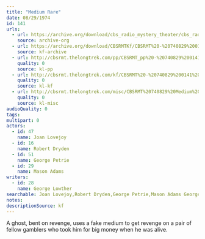 ```yaml
---
title: "Medium Rare"
date: 08/29/1974
id: 141
urls: 
  - url: https://archive.org/download/cbs_radio_mystery_theater/cbs_radio_mystery_theater-0101-0150.zip/cbs_radio_mystery_theater-0101-0150%2Fcbsrmt_0141_medium_rare.mp3
    source: archive-org
  - url: https://archive.org/download/CBSRMTKf/CBSRMT%20-%20740829%200141%20Medium%20Rare_kf.mp3
    source: kf-archive
  - url: http://cbsrmt.thelongtrek.com/pp/CBSRMT_pp%20-%20740829%200141%20Medium%20Rare.mp3
    quality: 0
    source: kl-pp
  - url: http://cbsrmt.thelongtrek.com/kf/CBSRMT%20-%20740829%200141%20Medium%20Rare_kf.mp3
    quality: 0
    source: kl-kf
  - url: http://cbsrmt.thelongtrek.com/misc/CBSRMT%20740829%20Medium%20Rare_WBBM.mp3
    quality: 0
    source: kl-misc
audioQuality: 0
tags: 
multipart: 0
actors:  
  - id: 47
    name: Joan Lovejoy  
  - id: 16
    name: Robert Dryden  
  - id: 51
    name: George Petrie  
  - id: 29
    name: Mason Adams
writers:  
  - id: 28
    name: George Lowther
searchable: Joan Lovejoy,Robert Dryden,George Petrie,Mason Adams George Lowther
notes: 
descriptionSource: kf
---
```

A ghost, bent on revenge, uses a fake medium to get revenge on a pair of fellow gamblers who took him for big money when he was alive.